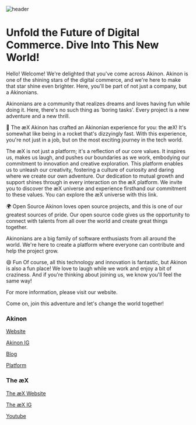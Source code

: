 ![header](https://github.com/akinon/.github/assets/107171507/e3f3e326-d8d0-4c73-9bf3-fe6570ec42aa)


# Unfold the Future of Digital Commerce. Dive Into This New World!

Hello! Welcome! We're delighted that you've come across Akinon. Akinon is one of the shining stars of the digital commerce, and we're here to make that star shine even brighter. Here, you'll be part of not just a company, but a Akinonians.

Akinonians are a community that realizes dreams and loves having fun while doing it. Here, there's no such thing as 'boring tasks'. Every project is a new adventure and a new thrill.

🚀 The æX
Akinon has crafted an Akinonian experience for you: the æX! It's somewhat like being in a rocket that's dizzyingly fast. With this experience, you're not just in a job, but on the most exciting journey in the tech world.

The æX is not just a platform; it's a reflection of our core values. It inspires us, makes us laugh, and pushes our boundaries as we work, embodying our commitment to innovation and creative exploration. This platform enables us to unleash our creativity, fostering a culture of curiosity and daring where we create our own adventure. Our dedication to mutual growth and support shines through in every interaction on the æX platform. We invite you to discover the æX universe and experience firsthand our commitment to these values. You can explore the æX universe with this link.

🌍 Open Source
Akinon loves open source projects, and this is one of our greatest sources of pride. Our open source code gives us the opportunity to connect with talents from all over the world and create great things together.

Akinonians are a big family of software enthusiasts from all around the world. We're here to create a platform where everyone can contribute and help the project grow.

😄 Fun
Of course, all this technology and innovation is fantastic, but Akinon is also a fun place! We love to laugh while we work and enjoy a bit of craziness. And if you're thinking about joining us, we know you'll feel the same way!

For more information, please visit our website.

Come on, join this adventure and let's change the world together!

### Akinon

[Website](https://akinon.com)

[Akinon IG](https://www.instagram.com/akinon.official/)

[Blog](https://akinon.com/resource-center/)

[Platform](https://akinon.com/how-our-platform-works/)

### The æX

[The æX Website](https://akinonexperience.com/)

[The æX IG](https://www.instagram.com/akinon_experience/)

[Youtube](https://www.youtube.com/@akinon.official/featured)
